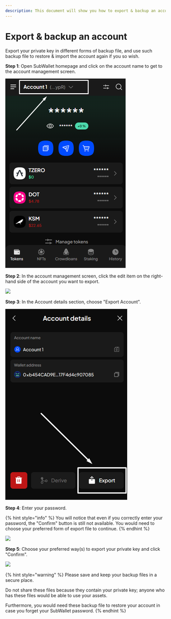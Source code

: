 ```yaml
---
description: This document will show you how to export & backup an account on SubWallet.
---
```


# Export & backup an account

Export your private key in different forms of backup file, and use such backup file to restore & import the account again if you so wish.

**Step 1**: Open SubWallet homepage and click on the account name to get to the account management screen.&#x20;

![](<../../.gitbook/assets/image (111) (1) (1).png>)

**Step 2**: In the account management screen, click the edit item on the right-hand side of the account you want to export.&#x20;

![](https://files.gitbook.com/v0/b/gitbook-x-prod.appspot.com/o/spaces%2F2zseowhOCGE5xsJFb2z5%2Fuploads%2FxNVaji337zKIPRGLdZEC%2FScreenshot\_27.png?alt=media\&token=b045aca2-34de-4b4e-b2cf-e6798f8a08dd)

**Step 3**: In the Account details section, choose "Export Account".

![](<../../.gitbook/assets/image (48) (1) (1) (1) (1).png>)

**Step 4**: Enter your password.&#x20;

{% hint style="info" %}
You will notice that even if you correctly enter your password, the "Confirm" button is still not available. You would need to choose your preferred form of export file to continue.
{% endhint %}

![](<../../.gitbook/assets/image (17) (2).png>)

**Step 5**: Choose your preferred way(s) to export your private key and click "Confirm".

![](<../../.gitbook/assets/image (49) (3).png>)

{% hint style="warning" %}
Please save and keep your backup files in a secure place.&#x20;

Do not share these files because they contain your private key; anyone who has these files would be able to use your assets.

Furthermore, you would need these backup file to restore your account in case you forget your SubWallet password.&#x20;
{% endhint %}

